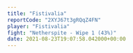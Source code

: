 ```yaml
---
title: "Fistivalia"
reportCode: "2XYJ67t3gRQqZ4FN"
player: "Fistivalia"
fight: "Netherspite - Wipe 1 (43%)"
date: 2021-08-23T19:07:58.042000+00:00
---
```

